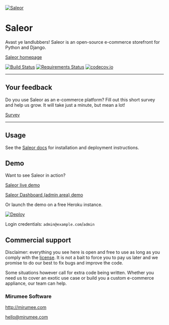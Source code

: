 [![Saleor](http://getsaleor.com/mr-saleor-readme.png)](http://getsaleor.com)


Saleor
======

Avast ye landlubbers! Saleor is an open-source e-commerce storefront for Python and Django.

[Saleor homepage](http://getsaleor.com/)

[![Build Status](https://travis-ci.org/mirumee/saleor.svg?branch=master)](https://travis-ci.org/mirumee/saleor)
[![Requirements Status](https://requires.io/github/mirumee/saleor/requirements.svg?branch=master)](https://requires.io/github/mirumee/saleor/requirements/?branch=master)
[![codecov.io](http://codecov.io/github/mirumee/saleor/coverage.svg?branch=master)](http://codecov.io/github/mirumee/saleor?branch=master)

* * *

Your feedback
-------------

Do you use Saleor as an e-commerce platform?
Fill out this short survey and help us grow. It will take just a minute, but mean a lot!

[Survey](https://mirumee.typeform.com/to/sOIJbJ)

* * *

Usage
-----

See the [Saleor docs](https://saleor.readthedocs.io) for installation and deployment instructions.


Demo
----

Want to see Saleor in action?

[Saleor live demo](http://demo.getsaleor.com/)

[Saleor Dashboard (admin area) demo](http://demo.getsaleor.com/dashboard/)

Or launch the demo on a free Heroku instance.

[![Deploy](https://www.herokucdn.com/deploy/button.svg)](https://heroku.com/deploy)

Login credentials: `admin@example.com`/`admin`


Commercial support
------------------

Disclaimer: everything you see here is open and free to use as long as you comply with the [license](LICENSE). It is not a bait to force you to pay us later and we promise to do our best to fix bugs and improve the code.

Some situations however call for extra code being written. Whether you need us to cover an exotic use case or build you a custom e-commerce appliance, our team can help.

### Mirumee Software

http://mirumee.com

hello@mirumee.com
